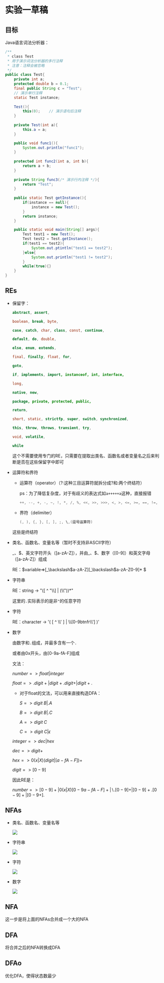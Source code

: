 # 实验一草稿

## 目标

Java语言词法分析器：

```java
/**
 * class Test
 * 用于演示词法分析器的多行注释
 * 注意：注释会被忽略
 */
public class Test{
	private int a;
	protected double b = 0.1;
	final public String c = "Test";
    // 演示单行注释
    static Test instance;
    
    Test(){
    	this(0);	// 演示语句后注释
    }
    
    private Test(int a){
    	this.a = a;
    }

	public void func1(){
		System.out.println("func1");
	}
	
	protected int func2(int a, int b){
		return a + b;
	}
	
	private String func3(/* 演示行内注释 */){
		return "Test";
	}
	
	public static Test getInstance(){
		if(instance == null){
			instance = new Test();
		}
		return instance;
	}  

	public static void main(String[] args){
		Test test1 = new Test();
		Test test2 = Test.getInstance();
		if(test1 == test2){
			System.out.ptintln("test1 == test2");
		}else{
			System.out.println("test1 != test2");
		}
		while(true){}
	}
}
```

## REs

- 保留字：

  ```java
  abstract, assert,
  
  boolean, break, byte,
  
  case, catch, char, class, const, continue,
  
  default, do, double,
  
  else, enum, extends,
  
  final, finally, float, for,
  
  goto,
  
  if, implements, import, instanceof, int, interface,
  
  long,
  
  native, new,
  
  package, private, protected, public,
  
  return,
  
  short, static, strictfp, super, switch, synchronized,
  
  this, throw, throws, transient, try,
  
  void, volatile,
  
  while
  ```

  这个不需要使用专门的RE，只需要在提取出类名、函数名或者变量名之后来判断是否在这些保留字中即可

- 运算符和界符

  - 运算符（operator）（?:这种三目运算符就拆分成?和:两个终结符）

    ps：为了降低复杂度，对于有歧义的表达式如`a+++++a`这种，直接报错

    ```java
    ++, --, +, -, ~, !, *, /, %, <<, >>, >>>, <, >, <=, >=, ==, !=, &, ^, |, &&, ||, =, +=, -=, *=, /=, %=, &=, ^=, |=, <<=, >>=, >>>=, ., @, ?, :
    ```

  - 界符（delimiter）

    ```java
    (, ), {, }, [, ], ;, \,(逗号运算符)
    ```

  这些是终结符

- 类名、函数名、变量名等（暂时不支持非ASCII字符）

  _、$、英文字符开头（[a-zA-Z]），并由\_、\$、数字（[0-9]）和英文字母（[a-zA-Z]）组成

  RE：$variable=>[\_\backslash\$a-zA-Z][\_\backslash\$a-zA-Z0-9]* $

- 字符串

  RE：string -> "([ ^ "\\\\] | (\\\\"))*"​

  这里的`.`实际表示的是非`"`的任意字符

- 字符 

  RE：character -> '( [ ^ \\\\' ] | \\\\[0-9btnfr\\\\'] )'​

- 数字

  由数字和`.`组成，并最多含有一个`.`

  或者由0x开头，由[0-9a-fA-F]组成

  文法：

  $number=>float|integer$

  $float=>.digit+|digit+.digit+|digit+.$

  - 对于float的文法，可以用来直接构造DFA：

    $S=>digit\;B|.A$

    $B=>digit\;B|.C$

    $A=>digit\;C$

    $C=>digit\;C|\epsilon$

  $integer=>dec|hex$

  $dec=>digit+$

  $hex=>0(x|X)(digit|[a-fA-F])+$

  $digit=>[0-9]$

  因此RE是：

  $number=>[0-9]+|0(x|X)[0-9a-fA-F]+|\backslash.[0-9]+|[0-9]+.[0-9]+|[0-9+].$

## NFAs

- 类名、函数名、变量名等

  ![](https://i.loli.net/2019/12/05/CYH4zQ9UofwcaNK.jpg)

- 字符串

  ![](https://i.loli.net/2019/12/05/irbyheg39TO12Az.jpg)

- 字符

  ![](https://i.loli.net/2019/12/05/7pKhge8lHYVDEBi.jpg)

- 数字

  ![](https://i.loli.net/2019/12/05/76mGiSYxhKWeBAb.jpg)



## NFA

这一步是将上面的NFAs合并成一个大的NFA

## DFA

将合并之后的NFA转换成DFA

## DFAo

优化DFA，使得状态数最少



































